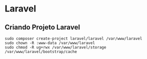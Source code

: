 # Laravel

## Criando Projeto Laravel
```shell
sudo composer create-project laravel/laravel /var/www/laravel
sudo chown -R :www-data /var/www/laravel
sudo chmod -R ug+rwx /var/www/laravel/storage /var/www/laravel/bootstrap/cache
```